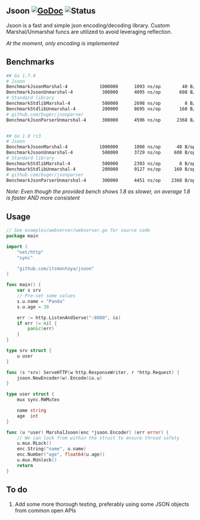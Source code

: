 ## Jsoon [![GoDoc](https://godoc.org/github.com/itsmontoya/jsoon?status.svg)](https://godoc.org/github.com/itsmontoya/jsoon) ![Status](https://img.shields.io/badge/status-beta-yellow.svg)

Jsoon is a fast and simple json encoding/decoding library. Custom Marshal/Unmarshal funcs are utilized to avoid leveraging reflection.

*At the moment, only encoding is implemented*

## Benchmarks
```bash
## Go 1.7.4
# Jsoon
BenchmarkJsoonMarshal-4            1000000      1093 ns/op        40 B/op       2 allocs/op
BenchmarkJsoonUnmarshal-4           300000      4095 ns/op       608 B/op      36 allocs/op
# Standard library
BenchmarkStdlibMarshal-4            500000      2698 ns/op         8 B/op       1 allocs/op
BenchmarkStdlibUnmarshal-4          200000      8695 ns/op       160 B/op      11 allocs/op
# github.com/buger/jsonparser
BenchmarkJsonParserUnmarshal-4      300000      4596 ns/op      2368 B/op      17 allocs/op


## Go 1.8 rc3
# Jsoon
BenchmarkJsoonMarshal-4            1000000      1008 ns/op      40 B/op       2 allocs/op
BenchmarkJsoonUnmarshal-4           500000      3729 ns/op     608 B/op      36 allocs/op
# Standard library
BenchmarkStdlibMarshal-4            500000      2393 ns/op       8 B/op       1 allocs/op
BenchmarkStdlibUnmarshal-4          200000      9127 ns/op     160 B/op      11 allocs/op
# github.com/buger/jsonparser
BenchmarkJsonParserUnmarshal-4      300000      4451 ns/op    2368 B/op      17 allocs/op

```

*Note: Even though the provided bench shows 1.8 as slower, on average 1.8 is faster AND more consistent*

## Usage 
```go
// See examples/webserver/webserver.go for source code
package main

import (
	"net/http"
	"sync"

	"github.com/itsmontoya/jsoon"
)

func main() {
	var s srv
	// Pre-set some values
	s.u.name = "Panda"
	s.u.age = 30

	err := http.ListenAndServe(":8080", &s)
	if err != nil {
		panic(err)
	}
}

type srv struct {
	u user
}

func (s *srv) ServeHTTP(w http.ResponseWriter, r *http.Request) {
	jsoon.NewEncoder(w).Encode(&s.u)
}

type user struct {
	mux sync.RWMutex

	name string
	age  int
}

func (u *user) MarshalJsoon(enc *jsoon.Encoder) (err error) {
	// We can lock from within the struct to ensure thread safety
	u.mux.RLock()
	enc.String("name", u.name)
	enc.Number("age", float64(u.age))
	u.mux.RUnlock()
	return
}
```

## To do
1. Add some more thorough testing, preferably using some JSON objects from common open APIs
